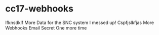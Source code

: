 # cc17-webhooks
lfknsdklf
More Data for the SNC system
I messed up!
Cspfjslkfjas
More Webhooks
Email
Secret
One more time
